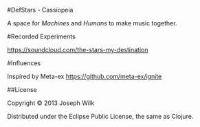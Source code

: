 #DefStars - Cassiopeia

A space for _Machines_ and _Humans_ to make music together.

#Recorded Experiments

https://soundcloud.com/the-stars-my-destination

#Influences

Inspired by Meta-ex https://github.com/meta-ex/ignite

##License

Copyright © 2013 Joseph Wilk

Distributed under the Eclipse Public License, the same as Clojure.
